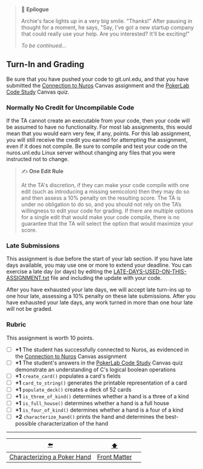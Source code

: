 > 📇 **Epilogue**
> 
> Archie's face lights up in a very big smile.
> "Thanks!"
> After pausing in thought for a moment, he says,
> "Say, I've got a new startup company that could really use your help.
> Are you interested?
> It'll be exciting!"
> 
> *To be continued...*

## Turn-In and Grading

Be sure that you have pushed your code to git.unl.edu, and that you have submitted the [Connection to Nuros](https://canvas.unl.edu/courses/200913/assignments/2094033) Canvas assignment and the [PokerLab Code Study](https://canvas.unl.edu/courses/200913/quizzes/468941) Canvas quiz.

### Normally No Credit for Uncompilable Code

If the TA cannot create an executable from your code, then your code will be assumed to have no functionality.
For most lab assignments, this would mean that you would earn very few, if any, points.
For this lab assignment, you will still receive the credit you earned for attempting the assignment, even if it does not compile.
Be sure to compile and test your code on the nuros.unl.edu Linux server without changing any files that you were instructed not to change.

> ✍️ **One Edit Rule**
> 
> At the TA's discretion, if they can make your code compile with one edit (such as introducing a missing semicolon) then they may do so and then assess a 10% penalty on the resulting score.
> The TA is under no obligation to do so, and you should not rely on the TA’s willingness to edit your code for grading.
> If there are multiple options for a single edit that would make your code compile, there is no guarantee that the TA will select the option that would maximize your score.

### Late Submissions

This assignment is due before the start of your lab section.
If you have late days available, you may use one or more to extend your deadline.
You can exercise a late day (or days) by editing the [LATE-DAYS-USED-ON-THIS-ASSIGNMENT.txt](../LATE-DAYS-USED-ON-THIS-ASSIGNMENT.txt) file and including the update with your code.

After you have exhausted your late days, we will accept late turn-ins up to one hour late, assessing a 10% penalty on these late submissions.
After you have exhausted your late days, any work turned in more than one hour late will not be graded.

### Rubric

This assignment is worth 10 points.

- [ ] **+1** The student has successfully connected to Nuros, as evidenced in the <!--screenshot--> [Connection to Nuros](https://canvas.unl.edu/courses/200913/assignments/2094033) Canvas assignment
- [ ] **+1** The student's answers in <!--*answers.txt*--> the [PokerLab Code Study](https://canvas.unl.edu/courses/200913/quizzes/468941) Canvas quiz demonstrate an understanding of C's logical boolean operations
- [ ] **+1** `create_card()` populates a card's fields
- [ ] **+1** `card_to_string()` generates the printable representation of a card
- [ ] **+1** `populate_deck()` creates a deck of 52 cards
- [ ] **+1** `is_three_of_kind()` determines whether a hand is a three of a kind
- [ ] **+1** `is_full_house()` determines whether a hand is a full house
- [ ] **+1** `is_four_of_kind()` determines whether a hand is a four of a kind
- [ ] **+2** `characterize_hand()` prints the hand and determines the best-possible characterization of the hand

---

|             [⬅️](06-characterize-hands.md)              |      [⬆️](../README.md)      |                         |
|:-------------------------------------------------------:|:----------------------------:|:-----------------------:|
| [Characterizing a Poker Hand](06-characterize-hands.md) | [Front Matter](../README.md) |                         |

